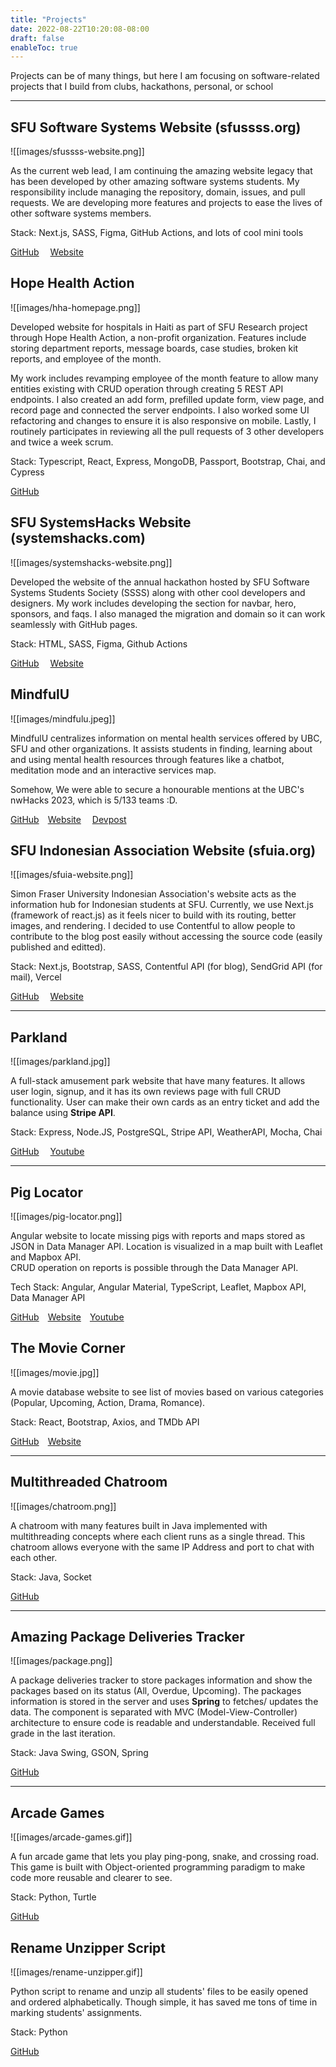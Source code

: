 ```yaml
---
title: "Projects"
date: 2022-08-22T10:20:08-08:00
draft: false
enableToc: true
---
```

Projects can be of many things, but here I am focusing on software-related projects that I build from clubs, hackathons, personal, or school

---

## SFU Software Systems Website (sfussss.org)
![[images/sfussss-website.png]]

As the current web lead, I am continuing the amazing website legacy that has been developed by other amazing software systems students. My responsibility include managing the repository, domain, issues, and pull requests. We are developing more features and projects to ease the lives of other software systems members.

Stack: Next.js, SASS, Figma, GitHub Actions, and lots of cool mini tools

<a target="_blank" href="https://github.com/ssss-sfu/ssss-sfu.github.io">GitHub</a>&emsp;
<a target="_blank" href="https://www.sfussss.org/">Website</a>

## Hope Health Action
![[images/hha-homepage.png]]

Developed website for hospitals in Haiti as part of SFU Research project through Hope Health Action, a non-profit organization. Features include storing department reports, message boards, case studies, broken kit reports, and employee of the month. 

My work includes revamping employee of the month feature to allow many entities existing with CRUD operation through creating 5 REST API endpoints. I also created an add form, prefilled update form, view page, and record page and connected the server endpoints. I also worked some UI refactoring and changes to ensure it is also responsive on mobile. Lastly, I routinely participates in reviewing all the pull requests of 3 other developers and twice a week scrum.

Stack: Typescript, React, Express, MongoDB, Passport, Bootstrap, Chai, and Cypress

<a target="_blank" href="https://github.com/drbfraser/HHA-HaitiHospital">GitHub</a>

## SFU SystemsHacks Website (systemshacks.com)
![[images/systemshacks-website.png]]

Developed the website of the annual hackathon hosted by SFU Software Systems Students Society (SSSS) along with other cool developers and designers. My work includes developing the section for navbar, hero, sponsors, and faqs. I also managed the migration and domain so it can work seamlessly with GitHub pages.

Stack: HTML, SASS, Figma, Github Actions

<a target="_blank" href="https://github.com/ssss-sfu/2023-roothacks">GitHub</a>&emsp;
<a target="_blank" href="https://systemshacks.com/">Website</a>

## MindfulU

![[images/mindfulu.jpeg]]

MindfulU centralizes information on mental health services offered by UBC, SFU and other organizations. It assists students in finding, learning about and using mental health resources through features like a chatbot, meditation mode and an interactive services map.

Somehow, We were able to secure a honourable mentions at the UBC's nwHacks 2023, which is 5/133 teams :D.

<a target="_blank" href="https://github.com/LenaWang03/NW-Hacks-2023">GitHub</a>&emsp;<a target="_blank" href="https://nw-hacks-2023.vercel.app/">Website</a>&emsp;
<a target="_blank" href="https://devpost.com/software/mindfulu-eo6fbg">Devpost</a>

## SFU Indonesian Association Website (sfuia.org)

![[images/sfuia-website.png]]

Simon Fraser University Indonesian Association's website acts as the information hub for Indonesian students at SFU. Currently, we use Next.js (framework of react.js) as it feels nicer to build with its routing, better images, and rendering. I decided to use Contentful to allow people to contribute to the blog post easily without accessing the source code (easily published and editted).

Stack: Next.js, Bootstrap, SASS, Contentful API (for blog), SendGrid API (for mail), Vercel

<a target="_blank" href="https://github.com/sfuia/sfuia-website">GitHub</a>&emsp;
<a target="_blank" href="https://www.sfuia.org/">Website</a>

---

## Parkland

![[images/parkland.jpg]]

A full-stack amusement park website that have many features. It allows user login, signup, and it has its own reviews page with full CRUD functionality. User can make their own cards as an entry ticket and add the balance using **Stripe API**.

Stack: Express, Node.JS, PostgreSQL, Stripe API, WeatherAPI, Mocha, Chai

<a target="_blank" href="https://github.com/brianrahadi/parkland">GitHub</a>&emsp;
<a target="_blank" href="https://www.youtube.com/watch?v=eMDrgqQ6-TY&list=PLsMwgYc1l_V03D-kKRaXcnumVEb8k8ot_&index=2">Youtube</a>

---

## Pig Locator

![[images/pig-locator.png]]

Angular website to locate missing pigs with reports and maps stored as JSON in Data Manager API. Location is visualized in a map built with Leaflet and Mapbox API. <br>
CRUD operation on reports is possible through the Data Manager API.

Tech Stack: Angular, Angular Material, TypeScript, Leaflet, Mapbox API, Data Manager API

<a target="_blank" href="https://github.com/brianrahadi/pig-locator">GitHub</a>&emsp;<a target="_blank" href="https://pig-locator.brianrahadi.com">Website</a>&emsp;<a target="_blank" href="https://www.youtube.com/watch?v=PiQZpUfYscM&ab_channel=BrianRahadi">Youtube</a>

## The Movie Corner

![[images/movie.jpg]]

A movie database website to see list of movies based on various categories (Popular, Upcoming, Action, Drama, Romance).

Stack: React, Bootstrap, Axios, and TMDb API

<a target="_blank" href="https://github.com/brianrahadi/movie-list"> GitHub</a>&emsp;<a target="_blank" href="https://movie-list-brianrahadi.vercel.app/">Website</a>

---

## Multithreaded Chatroom

![[images/chatroom.png]]

A chatroom with many features built in Java implemented with multithreading concepts where each client runs as a single thread. This chatroom allows everyone with the same IP Address and port to chat with each other.

Stack: Java, Socket

<a target="_blank" href="https://github.com/brianrahadi/java-multithreaded-chatroom"> GitHub</a>

---

## Amazing Package Deliveries Tracker

![[images/package.png]]

A package deliveries tracker to store packages information and show the packages based on its status (All, Overdue, Upcoming). The packages information is stored in the server and uses **Spring** to fetches/ updates the data. The component is separated with MVC (Model-View-Controller) architecture to ensure code is readable and understandable. Received full grade in the last iteration.

Stack: Java Swing, GSON, Spring

<a target="_blank" href="https://github.com/brianrahadi/package-tracker"> GitHub</a>

---

## Arcade Games

![[images/arcade-games.gif]]

A fun arcade game that lets you play ping-pong, snake, and crossing road. This game is built with Object-oriented programming paradigm to make code more reusable and clearer to see.

Stack: Python, Turtle

<a target="_blank" href="https://github.com/brianrahadi/arcade-games"> GitHub</a>

## Rename Unzipper Script

![[images/rename-unzipper.gif]]

Python script to rename and unzip all students' files to be easily opened and ordered alphabetically. Though simple, it has saved me tons of time in marking students' assignments.

Stack: Python

<a target="_blank" href="https://github.com/brianrahadi/rename-unzipper"> GitHub</a>
